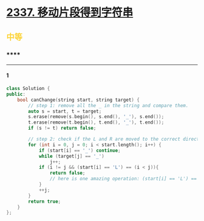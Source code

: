 # [2337. 移动片段得到字符串](https://leetcode.cn/problems/move-pieces-to-obtain-a-string/)  
## <font color=#FCD337>中等</font>  
### ****
***
#### 1
```cpp
class Solution {
public:
    bool canChange(string start, string target) {
        // step 1: remove all the _ in the string and compare them.
        auto s = start, t = target;
        s.erase(remove(s.begin(), s.end(), '_'), s.end());
        t.erase(remove(t.begin(), t.end(), '_'), t.end());
        if (s != t) return false;

        // step 2: check if the L and R are moved to the correct direction
        for (int i = 0, j = 0; i < start.length(); i++) {
            if (start[i] == '_') continue;
            while (target[j] == '_')
                j++;
            if (i != j && (start[i] == 'L') == (i < j)){
                return false;
                // here is one amazing operation: (start[i] == 'L') == (i < j)
            }
            ++j;
        }
        return true;
    }
};
```
